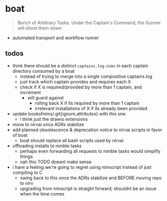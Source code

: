 # boat

> Bunch of Arbitrary Tasks.
> Under the Captain's Command; the Gunner will shoot them down

- automated transport and workflow runner

## todos

- think there should be a distinct `captains.log.nims` in each captain directory consumed by a boat
  - instead of trying to merge into a single compositive captains.log
  - just track which captain provides and requires each X
  - check if X is required/provided by more than 1 captain, and increment
    - will guard against
      - rolling back X if its required by more than 1 captain
      - irrelevant installations of X if its already been provided
- update bookofnims/.git{ignore,attributes} with this one
  - i think just the drawio extensions
- move to nirvai once ADRs stabilize
- add planned obsolescence & deprecation notice to nirvai scripts in favor of boat
  - boat should replace all bash scripts used by nirvai
- offloading installs to nimble tasks
  - perhaps even forwarding all requests to nimble tasks would simplify things
  - nah this TODO doesnt make sense
- i have a feeling we're going to regret using nimscript instead of just compiling to C
  - swing back to this once the ADRs stabilize and BEFORE moving repo to nirv
  - upgrading from nimscript is straight forward; shouldnt be an issue when the time comes
